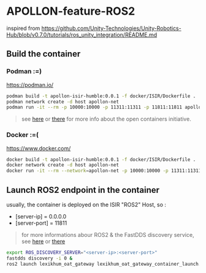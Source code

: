 # APOLLON-feature-ROS2

inspired from https://github.com/Unity-Technologies/Unity-Robotics-Hub/blob/v0.7.0/tutorials/ros_unity_integration/README.md

## Build the container 

### Podman :=) 

https://podman.io/ 

```bash
podman build -t apollon-isir-humble:0.0.1 -f docker/ISIR/Dockerfile .
podman network create -d host apollon-net
podman run -it --rm -p 10000:10000 -p 11311:11311 -p 11811:11811 apollon-isir-humble:0.0.1 /bin/bash
```

> see [here](https://github.com/containers) or [there](https://opencontainers.org/) for more info about the open containers initiative.

### Docker :=(
    
https://www.docker.com/

```bash
docker build -t apollon-isir-humble:0.0.1 -f docker/ISIR/Dockerfile .
docker network create -d host apollon-net
docker run -it --rm --network=apollon-net -p 10000:10000 -p 11311:11311 -p 11811:11811 apollon-isir-humble:0.0.1 /bin/bash
```

## Launch ROS2 endpoint in the container 

usually, the container is deployed on the ISIR "ROS2" Host, so :

- [server-ip]   = 0.0.0.0 
- [server-port] = 11811

> for more informations abour ROS2 & the FastDDS discovery service, see [here](https://fast-dds.docs.eprosima.com/en/latest/fastdds/ros2/discovery_server/ros2_discovery_server.html) or [there](https://fast-dds.docs.eprosima.com/en/latest/fastdds/discovery/discovery_server.html)

```bash
export ROS_DISCOVERY_SERVER="<server-ip>:<server-port>"
fastdds discovery -i 0 &
ros2 launch lexikhum_oat_gateway lexikhum_oat_gateway_container_launch.py
```
